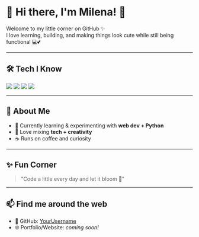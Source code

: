 # 🌸 Hi there, I'm Milena! 🌸  

Welcome to my little corner on GitHub ✨  
I love learning, building, and making things look cute while still being functional 💻💕

---

## 🛠️ Tech I Know  
<p>
  <img src="https://img.shields.io/badge/Python-FFD43B?style=for-the-badge&logo=python&logoColor=blue" />
  <img src="https://img.shields.io/badge/HTML5-ff7043?style=for-the-badge&logo=html5&logoColor=white" />
  <img src="https://img.shields.io/badge/CSS3-2965f1?style=for-the-badge&logo=css3&logoColor=white" />
  <img src="https://img.shields.io/badge/JavaScript-ffcc00?style=for-the-badge&logo=javascript&logoColor=black" />
</p>

---

## 🌼 About Me  
- 🌱 Currently learning & experimenting with **web dev + Python**  
- 🎀 Love mixing **tech + creativity**  
- ☕ Runs on coffee and curiosity  

---

## ✨ Fun Corner  
> "Code a little every day and let it bloom 🌸"

---

## 📫 Find me around the web  
- 🐙 GitHub: [YourUsername](https://github.com/YourUsername)  
- 🌐 Portfolio/Website: *coming soon!*  


